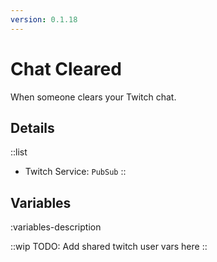 ```yaml
---
version: 0.1.18
---
```


# Chat Cleared
When someone clears your Twitch chat.

## Details
::list
- Twitch Service: `PubSub`
::

## Variables
:variables-description

::wip
TODO: Add shared twitch user vars here
::